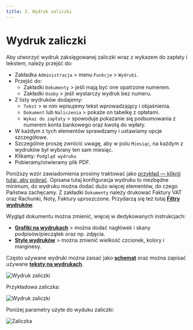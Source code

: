 ```yaml
---
title: 3. Wydruk zaliczki
---
```


# Wydruk zaliczki

Aby utworzyć wydruk zaksięgowanej zaliczki wraz z wykazem do zapłaty i tekstem, należy przejść do:

- Zakładka `Administracja` > menu `Funkcje` > `Wydruki`.
- Przejść do:
  - Zakładki `Dokumenty` > jeśli mają być one opatrzone numerem.
  - Zakładki `Osoby` > jeśli wystarczy wydruk bez numeru.
- Z listy wydruków dodajemy:
  - `Tekst` > w nim wpisujemy tekst wprowadzający i objaśnienia.
  - `Dokument` lub `Naliczenia` > pokaże on tabelkę z opłatami.
  - `Wykaz do zapłaty` > spowoduje pokazanie się podsumowania z numerem konta bankowego oraz kwotą do wpłaty.
- W każdym z tych elementów sprawdzamy i ustawiamy opcje szczegółowe.
- Szczególnie proszę zwrócić uwagę, aby w polu `Miesiąc`, na każdym z wydruków był wybrany ten sam miesiąc.
- Klikamy: `Podgląd wydruku`
- Pobieramy/otwieramy plik PDF.

Poniższy wzór zawiadomienia prosimy traktować jako [przykład — kliknij tutaj, aby pobrać](zaliczka.pdf). Opisana tutaj konfiguracja wydruku to niezbędne minimum, do wydruku można dodać dużo więcej elementów, do czego Państwa zachęcamy. Z zakładki `Dokumenty` należy drukować Faktury VAT oraz Rachunki, Noty, Faktury uproszczone. Przydarzą się też tutaj **[Filtry wydruków](https://doc.weles3.pl/ogolne/wydruki/Filtry-wydrukow.html)**.

Wygląd dokumentu można zmienić, więcej w dedykowanych instrukcjach:

- **[Grafiki na wydrukach](https://doc.weles3.pl/ogolne/wydruki/Grafiki-na-wydrukach.html)** > można dodać nagłówek i skany podpisów/pieczątek oraz np. zdjęcia.
- **[Style wydruków](https://doc.weles3.pl/ogolne/wydruki/Style-wydrukow.html)** > można zmienić wielkość czcionek, kolory i marginesy.

Często używane wydruki można zaisać jako **[schemat](https://doc.weles3.pl/ogolne/wydruki/Schemat-wydruku.html)** oraz można zapisać używane **[teksty na wydrukach](https://doc.weles3.pl/ogolne/wydruki/Tresci-na-wydruku.html)**.


![Wydruk zaliczki](wydrukzaliczki.gif)

Przykładowa zaliczka:

![Wydruk zaliczki](zaliczka1.png)

Poniżej parametry użyte do wyduku zaliczki:

![Zaliczka](zaliczkaparametry.png)